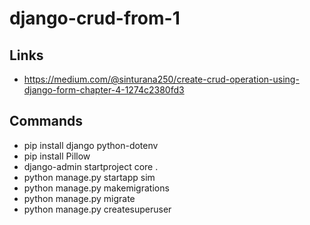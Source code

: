 # django-crud-from-1

## Links
- https://medium.com/@sinturana250/create-crud-operation-using-django-form-chapter-4-1274c2380fd3

## Commands
- pip install django python-dotenv
- pip install Pillow
- django-admin startproject core .
- python manage.py startapp sim
- python manage.py makemigrations
- python manage.py migrate
- python manage.py createsuperuser